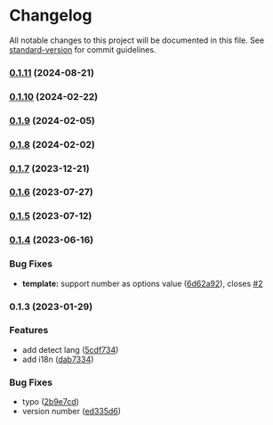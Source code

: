 # Changelog

All notable changes to this project will be documented in this file. See [standard-version](https://github.com/conventional-changelog/standard-version) for commit guidelines.

### [0.1.11](https://github.com/crimx/val-i18n/compare/v0.1.10...v0.1.11) (2024-08-21)

### [0.1.10](https://github.com/crimx/val-i18n/compare/v0.1.9...v0.1.10) (2024-02-22)

### [0.1.9](https://github.com/crimx/val-i18n/compare/v0.1.8...v0.1.9) (2024-02-05)

### [0.1.8](https://github.com/crimx/val-i18n/compare/v0.1.7...v0.1.8) (2024-02-02)

### [0.1.7](https://github.com/crimx/val-i18n/compare/v0.1.6...v0.1.7) (2023-12-21)

### [0.1.6](https://github.com/crimx/val-i18n/compare/v0.1.5...v0.1.6) (2023-07-27)

### [0.1.5](https://github.com/crimx/val-i18n/compare/v0.1.4...v0.1.5) (2023-07-12)

### [0.1.4](https://github.com/crimx/val-i18n/compare/v0.1.3...v0.1.4) (2023-06-16)


### Bug Fixes

* **template:** support number as options value ([6d62a92](https://github.com/crimx/val-i18n/commit/6d62a922de78bd69f8983c03c696166f0e51928a)), closes [#2](https://github.com/crimx/val-i18n/issues/2)

### 0.1.3 (2023-01-29)


### Features

* add detect lang ([5cdf734](https://github.com/crimx/val-i18n/commit/5cdf734dec395558ad67c1617d28aa015bc1dd89))
* add i18n ([dab7334](https://github.com/crimx/val-i18n/commit/dab7334af7f8e9f03cde2e5538dd3659f75808a8))


### Bug Fixes

* typo ([2b9e7cd](https://github.com/crimx/val-i18n/commit/2b9e7cdece8824d218553ba60e63b11e92a0770b))
* version number ([ed335d6](https://github.com/crimx/val-i18n/commit/ed335d6713cf222a24ca5d978617d6eb1f92cc2f))
